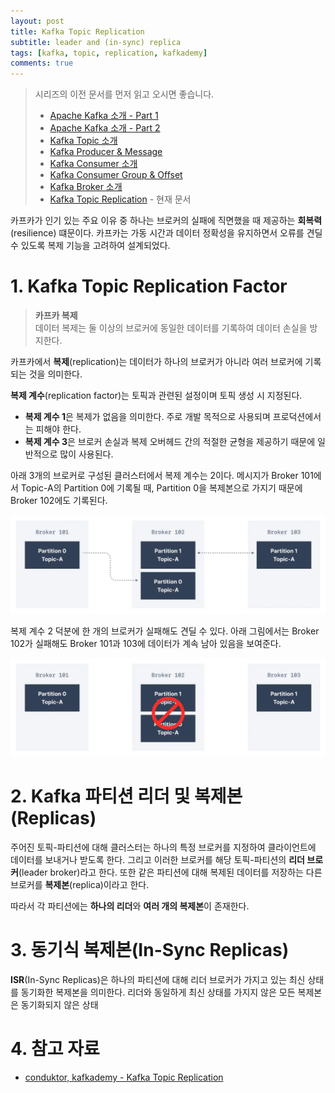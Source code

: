 ```yaml
---
layout: post
title: Kafka Topic Replication
subtitle: leader and (in-sync) replica
tags: [kafka, topic, replication, kafkademy]
comments: true
---
```


> 시리즈의 이전 문서를 먼저 읽고 오시면 좋습니다. <br>
> * [Apache Kafka 소개 - Part 1](https://bky373.github.io/2022-07-01-introduction-to-apache-kafka-part-1/)
> * [Apache Kafka 소개 - Part 2](https://bky373.github.io/2022-07-02-introduction-to-apache-kafka-part-2/)
> * [Kafka Topic 소개](https://bky373.github.io/2022-07-03-kafka-topics/)
> * [Kafka Producer & Message](https://bky373.github.io/2022-07-04-kafka-producers-and-messages/)
> * [Kafka Consumer 소개](https://bky373.github.io/2022-07-05-kafka-consumers/)
> * [Kafka Consumer Group & Offset](https://bky373.github.io/2022-07-06-kafka-consumer-group-and-offsets/)
> * [Kafka Broker 소개](https://bky373.github.io/2022-07-07-kafka-brokers/)
> * [Kafka Topic Replication](https://bky373.github.io/2022-07-08-kafka-topic-replication/) - 현재 문서

카프카가 인기 있는 주요 이유 중 하나는 브로커의 실패에 직면했을 때 제공하는 **회복력**(resilience) 떄문이다.
카프카는 가동 시간과 데이터 정확성을 유지하면서 오류를 견딜 수 있도록 복제 기능을 고려하여 설계되었다.

# 1. Kafka Topic Replication Factor

> **카프카 복제** <br>
> 데이터 복제는 둘 이상의 브로커에 동일한 데이터를 기록하여 데이터 손실을 방지한다.

카프카에서 **복제**(replication)는 데이터가 하나의 브로커가 아니라 여러 브로커에 기록되는 것을 의미한다.

**복제 계수**(replication factor)는 토픽과 관련된 설정이며 토픽 생성 시 지정된다.
* **복제 계수 1**은 복제가 없음을 의미한다. 주로 개발 목적으로 사용되며 프로덕션에서는 피해야 한다. 
* **복제 계수 3**은 브로커 손실과 복제 오버헤드 간의 적절한 균형을 제공하기 때문에 일반적으로 많이 사용된다.

아래 3개의 브로커로 구성된 클러스터에서 복제 계수는 2이다. 
메시지가 Broker 101에서 Topic-A의 Partition 0에 기록될 때, Partition 0을 복제본으로 가지기 때문에 Broker 102에도 기록된다.

![kafka-topic-replication.png](../assets/img/2022-07-08-kafka-topic-replication/kafka-topic-replication.png)

복제 계수 2 덕분에 한 개의 브로커가 실패해도 견딜 수 있다. 
아래 그림에서는 Broker 102가 실패해도 Broker 101과 103에 데이터가 계속 남아 있음을 보여준다.

![kafka-broker-failure.png](../assets/img/2022-07-08-kafka-topic-replication/kafka-broker-failure.png)

# 2. Kafka 파티션 리더 및 복제본(Replicas)

주어진 토픽-파티션에 대해 클러스터는 하나의 특정 브로커를 지정하여 클라이언트에 데이터를 보내거나 받도록 한다. 
그리고 이러한 브로커를 해당 토픽-파티션의 **리더 브로커**(leader broker)라고 한다. 
또한 같은 파티션에 대해 복제된 데이터를 저장하는 다른 브로커를 **복제본**(replica)이라고 한다.

따라서 각 파티션에는 **하나의 리더**와 **여러 개의 복제본**이 존재한다.

# 3. 동기식 복제본(In-Sync Replicas)

**ISR**(In-Sync Replicas)은 하나의 파티션에 대해 리더 브로커가 가지고 있는 최신 상태를 동기화한 복제본을 의미한다. 
리더와 동일하게 최신 상태를 가지지 않은 모든 복제본은 동기화되지 않은 상태



# 4. 참고 자료

* [conduktor, kafkademy - Kafka Topic Replication](https://www.conduktor.io/kafka/kafka-topic-replication)
